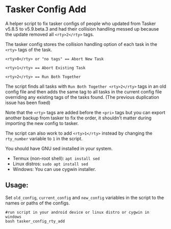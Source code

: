 # Tasker Config <rty> Add

A helper script to fix tasker configs of people who updated from Tasker v5.8.5 to v5.9.beta.3 and had their collision handling messed up because the update removed all `<rty>2</rty>` tags.

The tasker config stores the collision handling option of each task in the `<rty>` tags of the task.

```
<rty>0</rty> or "no tags" == Abort New Task

<rty>1</rty> == Abort Existing Task

<rty>2</rty> == Run Both Together
```

The script finds all tasks with `Run Both Together <rty>2</rty>` tags in an old config file and then adds the same tag to all tasks in the current config file overriding any existing tags of the tasks found. (The previous duplication issue has been fixed)

Note that the `<rty>` tags are added before the `<pri>` tags but you can export another backup from tasker to fix the order, it shouldn't matter during importing the new config to tasker.

The script can also work to add `<rty>1</rty>` instead by changing the `rty_number` variable to `1` in the script. 

You should have GNU sed installed in your system.
- Termux (non-root shell): `apt install sed`
- Linux distros: `sudo apt install sed`
- Windows: You can use cygwin installer.

## Usage:

Set `old_config`, `current_config` and `new_config` variables in the script to the names or paths of the configs.

```
#run script in your android device or linux distro or cygwin in windows
bash tasker_config_rty_add
```
